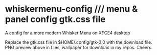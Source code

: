 # whiskermenu-config /// menu & panel config gtk.css file
A config for a more modern Whisker Menu on XFCE4 desktop

Replace the gtk.css file in $HOME/.config/gtk-3.0 with the download file. 
PNG preview above in files, wallpaper for download in my repos. 
Cheers.
